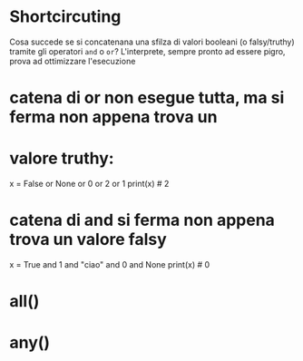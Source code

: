 # Shortcircuting

Cosa succede se si concatenana una sfilza di valori booleani (o falsy/truthy) tramite gli operatori `and` o `or`? L'interprete, sempre pronto ad essere pigro, prova ad ottimizzare l'esecuzione 

# catena di or non esegue tutta, ma si ferma non appena trova un 
# valore truthy:
x = False or None or 0 or 2 or 1
print(x) # 2


# catena di and si ferma non appena trova un valore falsy

x = True and 1 and "ciao" and 0 and None 
print(x) # 0


# all()
# any()

